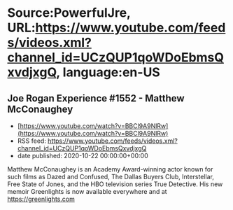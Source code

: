 # Source:PowerfulJre, URL:https://www.youtube.com/feeds/videos.xml?channel_id=UCzQUP1qoWDoEbmsQxvdjxgQ, language:en-US

## Joe Rogan Experience #1552 - Matthew McConaughey
 - [https://www.youtube.com/watch?v=BBCl9A9NlRw](https://www.youtube.com/watch?v=BBCl9A9NlRw)
 - RSS feed: https://www.youtube.com/feeds/videos.xml?channel_id=UCzQUP1qoWDoEbmsQxvdjxgQ
 - date published: 2020-10-22 00:00:00+00:00

Matthew McConaughey is an Academy Award-winning actor known for such films as Dazed and Confused, The Dallas Buyers Club, Interstellar, Free State of Jones, and the HBO television series True Detective. His new memoir Greenlights is now available everywhere and at https://greenlights.com

